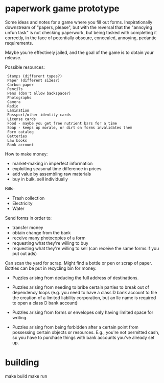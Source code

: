 paperwork game prototype
========================

Some ideas and notes for a game where you fill out forms.
Inspirationally downstream of "papers, please", but with the reversal
that the "annoying unfun task" is not checking paperwork, but being
tasked with completing it correctly, in the face of potentially
obscure, concealed, annoying, pedantic requirements.

Maybe you're effectively jailed, and the goal of the game is to obtain
your release.

Possible resources:
```
 Stamps (different types?)
 Paper (different sizes?)
 Carbon paper
 Pencils
 Pens (don't allow backspace?)
 Photographs
 Camera
 Radio
 Lamination
 Passport/other identity cards
 License cards
 Food - maybe you get free nutrient bars for a time
 Soap - keeps up morale, or dirt on forms invalidates them
 Form catalog
 Batteries
 Law books
 Bank account
```

How to make money:
 - market-making in imperfect information
 - exploiting seasonal time difference in prices
 - add value by assembling raw materials
 - buy in bulk, sell individually

Bills:
 - Trash collection
 - Electricity
 - Water

Send forms in order to:
- transfer money
- obtain change from the bank
- receive many photocopies of a form
- requesting what they're willing to buy
- requesting what they're willing to sell
(can receive the same forms if you put out ads)

Can scan the yard for scrap. Might find a bottle or pen or scrap of
paper. Bottles can be put in recycling bin for money.

- Puzzles arising from deducing the full address of destinations.

- Puzzles arising from needing to bribe certain parties to break out
  of dependency loops (e.g. you need to have a class D bank account to
  file the creation of a limited liability corporation, but an llc
  name is required to open a class D bank account)

- Puzzles arising from forms or envelopes only having limited space
  for writing.

- Puzzles arising from being forbidden after a certain point from
  possessing certain objects or resources. E.g., you're not permitted
  cash, so you have to purchase things with bank accounts you've
  already set up.

building
========

make build
make run
